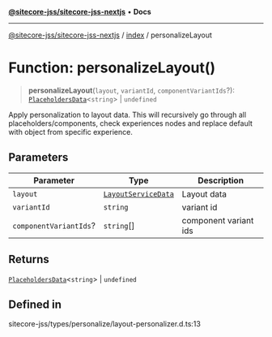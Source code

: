 [**@sitecore-jss/sitecore-jss-nextjs**](../../README.md) • **Docs**

***

[@sitecore-jss/sitecore-jss-nextjs](../../README.md) / [index](../README.md) / personalizeLayout

# Function: personalizeLayout()

> **personalizeLayout**(`layout`, `variantId`, `componentVariantIds`?): [`PlaceholdersData`](../type-aliases/PlaceholdersData.md)\<`string`\> \| `undefined`

Apply personalization to layout data. This will recursively go through all placeholders/components, check experiences nodes and replace default with object from specific experience.

## Parameters

| Parameter | Type | Description |
| ------ | ------ | ------ |
| `layout` | [`LayoutServiceData`](../interfaces/LayoutServiceData.md) | Layout data |
| `variantId` | `string` | variant id |
| `componentVariantIds`? | `string`[] | component variant ids |

## Returns

[`PlaceholdersData`](../type-aliases/PlaceholdersData.md)\<`string`\> \| `undefined`

## Defined in

sitecore-jss/types/personalize/layout-personalizer.d.ts:13
